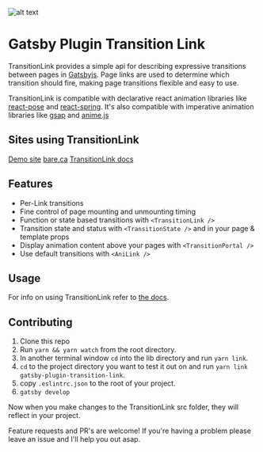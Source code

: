 ![alt text](https://raw.githubusercontent.com/TylerBarnes/gatsby-plugin-transition-link/master/images/gatsby-plugin-transition-link.png "Gatsby Plugin Transition Link logo")

# Gatsby Plugin Transition Link

TransitionLink provides a simple api for describing expressive transitions between pages in [Gatsbyjs](https://www.gatsbyjs.org/). Page links are used to determine which transition should fire, making page transitions flexible and easy to use.

TransitionLink is compatible with declarative react animation libraries like [react-pose](https://popmotion.io/pose/) and [react-spring](https://react-spring.surge.sh/). It's also compatible with imperative animation libraries like [gsap](https://greensock.com) and [anime.js](http://animejs.com/)

## Sites using TransitionLink

[Demo site](https://gatsby-plugin-transition-link.netlify.com/)
[bare.ca](https://bare.ca/)
[TransitionLink docs](https://transitionlink.tylerbarnes.ca/)

## Features

- Per-Link transitions
- Fine control of page mounting and unmounting timing
- Function or state based transitions with `<TransitionLink />`
- Transition state and status with `<TransitionState />` and in your page & template props
- Display animation content above your pages with `<TransitionPortal />`
- Use default transitions with `<AniLink />`

## Usage

For info on using TransitionLink refer to [the docs](https://transitionlink.tylerbarnes.ca/).

## Contributing

1. Clone this repo
2. Run `yarn && yarn watch` from the root directory.
3. In another terminal window `cd` into the lib directory and run `yarn link`.
4. `cd` to the project directory you want to test it out on and run `yarn link gatsby-plugin-transition-link`.
5. copy `.eslintrc.json` to the root of your project.
6. `gatsby develop`

Now when you make changes to the TransitionLink src folder, they will reflect in your project.

Feature requests and PR's are welcome! If you're having a problem please leave an issue and I'll help you out asap.
